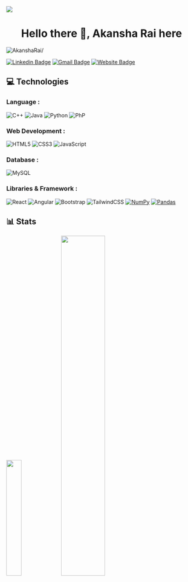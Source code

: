
<img src="https://capsule-render.vercel.app/api?type=waving&color=gradient&height=180&section=header&text=Akansha%20Rai&fontSize=50&animation=scaleIn&fontAlignY=38&fontAlign=75&reversal=true" />
<h1 align="center">Hello there 👋, Akansha Rai here</h1>
<p align="left"> <img src=https://komarev.com/ghpvc/?username=AkanR alt=AkanshaRai/> </p>

[![Linkedin Badge](https://img.shields.io/badge/-AkanshaRai-blue?style=flat-square&logo=Linkedin&logoColor=white&link=https://www.linkedin.com/in/akansha-rai/)](https://www.linkedin.com/in/akansha-rai/)
[![Gmail Badge](https://img.shields.io/badge/-akansharai165@gmail.com-c14438?style=flat-square&logo=Gmail&logoColor=white&link=mailto:akansharai165@gmail.com)](mailto:akansharai165@gmail.com)
[![Website Badge](https://img.shields.io/badge/-Portfolio-black?style=flat-square&logo=Wordpress&logoColor=white&link=http://akansharai.ga/)](http://akansharai.ga/)

## 💻 Technologies

### Language :
![C++](https://img.shields.io/badge/-C++-00599C?style=flat-square&logo=c)
![Java](https://img.shields.io/badge/-java-E34A86?style=flat-square&logo=java)
![Python](https://img.shields.io/badge/-Python-black?style=flat-square&logo=Python)
![PhP](https://img.shields.io/badge/-PHP-red?style=flat-square&logo=php)


### Web Development :
![HTML5](https://img.shields.io/badge/-HTML5-E34F26?style=flat-square&logo=html5&logoColor=white)
![CSS3](https://img.shields.io/badge/-CSS3-1572B6?style=flat-square&logo=css3)
![JavaScript](https://img.shields.io/badge/-JavaScript-black?style=flat-square&logo=javascript)

### Database :
![MySQL](https://img.shields.io/badge/-MySQL-black?style=flat-square&logo=mysql)

### Libraries & Framework :
![React](https://img.shields.io/badge/-React-black?style=flat-square&logo=react)
![Angular](https://img.shields.io/badge/-Angular-red?style=flat-square&logo=angular)
![Bootstrap](https://img.shields.io/badge/-Bootstrap-563D7C?style=flat-square&logo=bootstrap)
![TailwindCSS](https://img.shields.io/badge/-Tailwind-blue?style=flat-square&logo=tailwind)
<a href="#"><img alt="NumPy" src="https://img.shields.io/badge/Numpy%20-%23013243.svg?logo=numpy&logoColor=white"></a>
<a href="#"><img alt="Pandas" src="https://img.shields.io/badge/Pandas%20-%23150458.svg?logo=pandas&logoColor=white"></a>

## 📊 Stats
<p>
<img width="28%" src="https://github-readme-stats.vercel.app/api/top-langs?username=AkanR&show_icons=true&theme=vue-dark&hide_border=true" />
<img width="48%" src="https://github-readme-stats.vercel.app/api?username=AkanR&show_icons=true&theme=tokyonight" />
</p>




